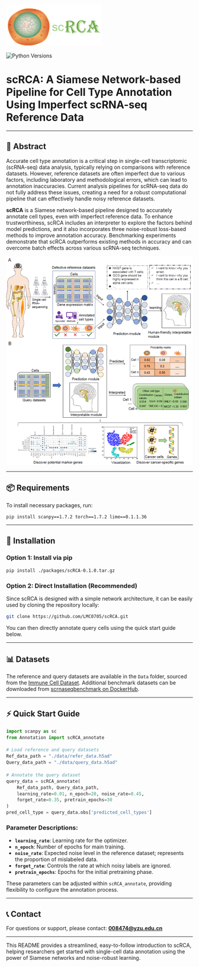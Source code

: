 ![scRCA logo](https://github.com/LMC0705/scRCA/blob/main/scRCA_log.png)

![Python Versions](https://img.shields.io/badge/python-3.6+-brightgreen.svg)

# scRCA: A Siamese Network-based Pipeline for Cell Type Annotation Using Imperfect scRNA-seq Reference Data

---

## 📜 Abstract
Accurate cell type annotation is a critical step in single-cell transcriptomic (scRNA-seq) data analysis, typically relying on comparisons with reference datasets. However, reference datasets are often imperfect due to various factors, including laboratory and methodological errors, which can lead to annotation inaccuracies. Current analysis pipelines for scRNA-seq data do not fully address these issues, creating a need for a robust computational pipeline that can effectively handle noisy reference datasets.

**scRCA** is a Siamese network-based pipeline designed to accurately annotate cell types, even with imperfect reference data. To enhance trustworthiness, scRCA includes an interpreter to explore the factors behind model predictions, and it also incorporates three noise-robust loss-based methods to improve annotation accuracy. Benchmarking experiments demonstrate that scRCA outperforms existing methods in accuracy and can overcome batch effects across various scRNA-seq techniques.

<img src="https://github.com/LMC0705/scRCA/blob/main/figure.png" alt="figure" width="600"/>


---

## 📦 Requirements

To install necessary packages, run:
```bash
pip install scanpy==1.7.2 torch==1.7.2 lime==0.1.1.36
```

---

## 🚀 Installation

### Option 1: Install via pip
```bash
pip install ./packages/scRCA-0.1.0.tar.gz
```

### Option 2: Direct Installation (Recommended)
Since scRCA is designed with a simple network architecture, it can be easily used by cloning the repository locally:
```bash
git clone https://github.com/LMC0705/scRCA.git
```
You can then directly annotate query cells using the quick start guide below.

---

## 📊 Datasets
The reference and query datasets are available in the `Data` folder, sourced from the [Immune Cell Dataset](https://www.tissueimmunecellatlas.org/). Additional benchmark datasets can be downloaded from [scrnaseqbenchmark on DockerHub](https://hub.docker.com/u/scrnaseqbenchmark).

---

## ⚡ Quick Start Guide

```python
import scanpy as sc
from Annotation import scRCA_annotate

# Load reference and query datasets
Ref_data_path = "./data/refer_data.h5ad"
Query_data_path = "./data/query_data.h5ad"

# Annotate the query dataset
query_data = scRCA_annotate(
    Ref_data_path, Query_data_path,
    learning_rate=0.01, n_epoch=20, noise_rate=0.45,
    forget_rate=0.35, pretrain_epochs=30
)
pred_cell_type = query_data.obs['predicted_cell_types']
```

### Parameter Descriptions:
- **`learning_rate`**: Learning rate for the optimizer.
- **`n_epoch`**: Number of epochs for main training.
- **`noise_rate`**: Expected noise level in the reference dataset; represents the proportion of mislabeled data.
- **`forget_rate`**: Controls the rate at which noisy labels are ignored.
- **`pretrain_epochs`**: Epochs for the initial pretraining phase.

These parameters can be adjusted within `scRCA_annotate`, providing flexibility to configure the annotation process.

---

## 📞 Contact
For questions or support, please contact: **008474@yzu.edu.cn**

--- 

This README provides a streamlined, easy-to-follow introduction to scRCA, helping researchers get started with single-cell data annotation using the power of Siamese networks and noise-robust learning.
